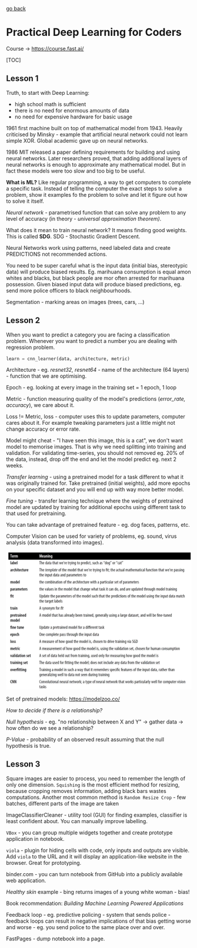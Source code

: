 [go back](https://github.com/pkardas/learning)

# Practical Deep Learning for Coders
Course -> https://course.fast.ai/

[TOC]

## Lesson 1

Truth, to start with Deep Learning:

- high school math is sufficient
- there is no need for enormous amounts of data
- no need for expensive hardware for basic usage



1961 first machine built on top of mathematical model from 1943. Heavily criticised by Minsky - example that artificial neural network could not learn simple XOR. Global academic gave up on neural networks.

1986 MIT released a paper defining requirements for building and using neural networks. Later researchers proved, that adding additional layers of neural networks is enough to approximate any mathematical model. But in fact these models were too slow and too big to be useful.

**What is ML?** Like regular programming, a way to get computers to complete a specific task. Instead of telling the computer the exact steps to solve a problem, show it examples fo the problem to solve and let it figure out how to solve it itself.

*Neural network* - parametrised function that can solve any problem to any level of accuracy (in theory - *universal approximation theorem)*.

What does it mean to train neural network? It means finding good weights. This is called **SDG**. SDG - Stochastic Gradient Descent.

Neural Networks work using patterns, need labeled data and create PREDICTIONS not recommended actions. 

You need to be super careful what is the input data (initial bias, stereotypic data) will produce biased results. Eg. marihuana consumption is equal amon whites and blacks, but black people are mor often arrested for marihuana possession. Given biased input data will produce biased predictions, eg. send more police officers to black neighbourhoods. 

Segmentation - marking areas on images (trees, cars, ...)

## Lesson 2

When you want to predict a category you are facing a classification problem. Whenever you want to predict a number you are dealing with regression problem.

```python
learn = cnn_learner(data, architecture, metric)
```

Architecture - eg. *resnet32, resnet64* - name of the architecture (64 layers) - function that we are optimising.

Epoch - eg. looking at every image in the training set = 1 epoch, 1 loop

Metric - function measuring quality of the model's predictions (*error_rate, accuracy*), we care about it.

Loss != Metric, loss - computer uses this to update parameters, computer cares about it. For example tweaking parameters just a little might not change accuracy or error rate.

Model might cheat - "I have seen this image, this is a cat", we don't want model to memorise images. That is why we need splitting into training and validation. For validating time-series, you should not removed eg. 20% of the data, instead, drop off the end and let the model predict eg. next 2 weeks.

*Transfer learning* - using a pretrained model for a task different to what it was originally trained for. Take pretrained (initial weights), add more epochs on your specific dataset and you will end up with way more better model.

*Fine tuning* - transfer learning technique where the weights of pretrained model are updated by training for additional epochs using different task to that used for pretraining.

You can take advantage of pretrained feature - eg. dog faces, patterns, etc.

Computer Vision can be used for variety of problems, eg. sound, virus analysis (data transformed into images). 

![fast-ai-1](../_images/fast-ai-1.png)

Set of pretrained models: https://modelzoo.co/

*How to decide if there is a relationship?*

*Null hypothesis* - eg. "no relationship between X and Y" -> gather data -> how often do we see a relationship?

*P-Value* - probability of an observed result assuming that the null hypothesis is true.

## Lesson 3

Square images are easier to process, you need to remember the length of only one dimension. `Squishing` is the most efficient method for resizing, because cropping removes information, adding black bars wastes computations. Another most common method is `Random Resize Crop` - few batches, different parts of the image are taken

ImageClassifierCleaner - utility tool (GUI) for finding examples, classifier is least confident about. You can manually improve labelling. 

`VBox` - you can group multiple widgets together and create prototype application in notebook.

`viola` - plugin for hiding cells with code, only inputs and outputs are visible. Add `viola` to the URL and it will display an application-like website in the browser. Great for prototyping. 

binder.com - you can turn notebook from GitHub into a publicly available web application.

*Healthy skin* example - bing returns images of a young white woman - bias!

Book recommendation: *Building Machine Learning Powered Applications*

Feedback loop - eg. predictive policing - system that sends police - feedback loops can result in negative implications of that bias getting worse and worse - eg. you send police to the same place over and over.

FastPages - dump notebook into a page.

